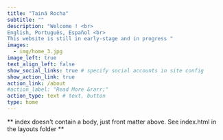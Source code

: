 ```yaml
---
title: "Tainá Rocha"
subtitle: ""
description: "Welcome ! <br>
English, Português, Español <br>
This website is still in early-stage and in progress " 
images:
  - img/home_3.jpg
image_left: true
text_align_left: false
show_social_links: true # specify social accounts in site config
show_action_link: true
action_link: /about
#action_label: "Read More &rarr;"
action_type: text # text, button
type: home
---
```


** index doesn't contain a body, just front matter above.
See index.html in the layouts folder **
